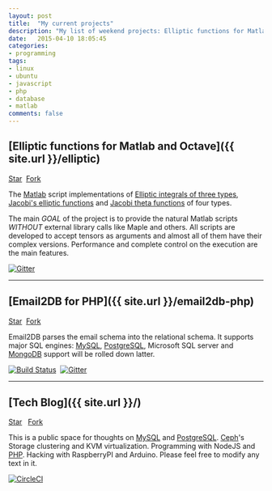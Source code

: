 ```yaml
---
layout: post
title:  "My current projects"
description: "My list of weekend projects: Elliptic functions for Matlab and Octave, Email2DB for PHP, Tech Blog"
date:   2015-04-10 18:05:45
categories:
- programming
tags:
- linux
- ubuntu
- javascript
- php
- database
- matlab
comments: false
---
```



<style>
a > img {
	display: inline;
}
</style>

## [Elliptic functions for Matlab and Octave]({{ site.url }}/elliptic)

<a aria-label="Star moiseevigor/elliptic on GitHub" data-count-aria-label="# stargazers on GitHub" data-count-api="/repos/moiseevigor/elliptic#stargazers_count" data-count-href="/moiseevigor/elliptic/stargazers" data-style="mega" data-icon="octicon-star" href="https://github.com/moiseevigor/elliptic" class="github-button">Star</a>&nbsp;
<a aria-label="Fork moiseevigor/elliptic on GitHub" data-count-aria-label="# forks on GitHub" data-count-api="/repos/moiseevigor/elliptic#forks_count" data-count-href="/moiseevigor/elliptic/network" data-style="mega" data-icon="octicon-git-branch" href="https://github.com/moiseevigor/elliptic/fork" class="github-button">Fork</a>

The [Matlab](https://www.mathworks.com/) script implementations of [Elliptic integrals of three types](https://en.wikipedia.org/wiki/Elliptic_integral), [Jacobi's elliptic functions](https://en.wikipedia.org/wiki/Jacobi%27s_elliptic_functions) and [Jacobi theta functions](https://en.wikipedia.org/wiki/Theta_function) of four types.

The main *GOAL* of the project is to provide the natural Matlab scripts *WITHOUT* external library calls like Maple and others. All scripts are developed to accept tensors as arguments and almost all of them have their complex versions. Performance and complete control on the execution are the main features.


[![Gitter](https://badges.gitter.im/Join%20Chat.svg)](https://gitter.im/moiseevigor/elliptic?utm_source=badge&utm_medium=badge&utm_campaign=pr-badge)

<hr />

## [Email2DB for PHP]({{ site.url }}/email2db-php)

<a aria-label="Star moiseevigor/email2db-php on GitHub" data-count-aria-label="# stargazers on GitHub" data-count-api="/repos/moiseevigor/email2db-php#stargazers_count" data-count-href="/moiseevigor/email2db-php/stargazers" data-style="mega" data-icon="octicon-star" href="https://github.com/moiseevigor/email2db-php" class="github-button">Star</a>&nbsp;
<a aria-label="Fork moiseevigor/email2db-php on GitHub" data-count-aria-label="# forks on GitHub" data-count-api="/repos/moiseevigor/email2db-php#forks_count" data-count-href="/moiseevigor/email2db-php/network" data-style="mega" data-icon="octicon-git-branch" href="https://github.com/moiseevigor/email2db-php/fork" class="github-button">Fork</a>

Email2DB parses the email schema into the relational schema. It supports major SQL engines: [MySQL](/tag/mysql), [PostgreSQL](/tag/postgresql), Microsoft SQL server and [MongoDB](/tag/mongodb) support will be rolled down latter.


[![Build Status](https://travis-ci.org/moiseevigor/email2db-php.svg?branch=master)](https://travis-ci.org/moiseevigor/email2db-php)&nbsp;
[![Gitter](https://badges.gitter.im/Join%20Chat.svg)](https://gitter.im/moiseevigor/email2db-php?utm_source=badge&utm_medium=badge&utm_campaign=pr-badge)

<hr />

## [Tech Blog]({{ site.url }}/)

<a aria-label="Star moiseevigor/moiseevigor.github.io on GitHub" data-count-aria-label="# stargazers on GitHub" data-count-api="/repos/moiseevigor/moiseevigor.github.io#stargazers_count" data-count-href="/moiseevigor/moiseevigor.github.io/stargazers" data-style="mega" data-icon="octicon-star" href="https://github.com/moiseevigor/moiseevigor.github.io" class="github-button">Star</a>&nbsp;&nbsp;
<a aria-label="Fork moiseevigor/moiseevigor.github.io on GitHub" data-count-aria-label="# forks on GitHub" data-count-api="/repos/moiseevigor/moiseevigor.github.io#forks_count" data-count-href="/moiseevigor/moiseevigor.github.io/network" data-style="mega" data-icon="octicon-git-branch" href="https://github.com/moiseevigor/moiseevigor.github.io/fork" class="github-button">Fork</a>


This is a public space for thoughts on [MySQL](/tag/mysql) and [PostgreSQL](/tag/postgresql). [Ceph](/tag/ceph)'s Storage clustering and KVM virtualization. Programming with NodeJS and [PHP](/tag/php). Hacking with RaspberryPI and Arduino. Please feel free to modify any text in it.

[![CircleCI](https://circleci.com/gh/moiseevigor/moiseevigor.github.io/tree/master.svg?style=svg)](https://circleci.com/gh/moiseevigor/moiseevigor.github.io/tree/master)

<script async defer id="github-bjs" src="https://buttons.github.io/buttons.js"></script>
<div id="disqus_thread"></div>
